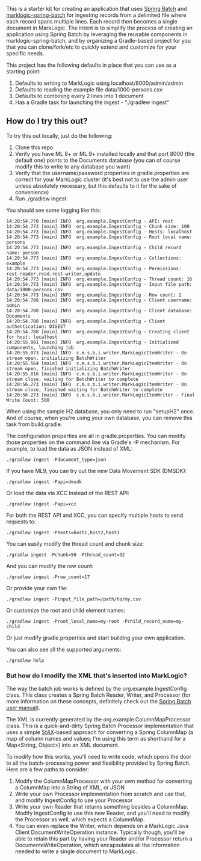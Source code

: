 This is a starter kit for creating an application that uses [Spring Batch](http://projects.spring.io/spring-batch/) and
[marklogic-spring-batch](https://github.com/sastafford/marklogic-spring-batch) for ingesting records from a delimited 
file where each record spans multiple lines. Each record then becomes a single document in MarkLogic. 
The intent is to simplify the process of creating an application using Spring Batch by 
leveraging the reusable components in marklogic-spring-batch, and by organizing a Gradle-based project for you that you
can clone/fork/etc to quickly extend and customize for your specific needs. 

This project has the following defaults in place that you can use as a starting point:

1. Defaults to writing to MarkLogic using localhost/8000/admin/admin
1. Defaults to reading the example file data/1000-persons.csv
1. Defaults to combining every 2 lines into 1 document
1. Has a Gradle task for launching the ingest - "./gradlew ingest"

## How do I try this out?

To try this out locally, just do the following:

1. Clone this repo
1. Verify you have ML 8+ or ML 9+ installed locally and that port 8000 (the default one) points to the Documents database 
(you can of course modify this to write to any database you want)
1. Verify that the username/password properties in gradle.properties are correct for your MarkLogic cluster (it's best 
not to use the admin user unless absolutely necessary, but this defaults to it for the sake of convenience)
1. Run ./gradlew ingest

You should see some logging like this:

    14:20:54.770 [main] INFO  org.example.IngestConfig - API: rest
    14:20:54.773 [main] INFO  org.example.IngestConfig - Chunk size: 100
    14:20:54.773 [main] INFO  org.example.IngestConfig - Hosts: localhost
    14:20:54.773 [main] INFO  org.example.IngestConfig - Root local name: persons
    14:20:54.773 [main] INFO  org.example.IngestConfig - Child record name: person
    14:20:54.773 [main] INFO  org.example.IngestConfig - Collections: example
    14:20:54.773 [main] INFO  org.example.IngestConfig - Permissions: rest-reader,read,rest-writer,update
    14:20:54.773 [main] INFO  org.example.IngestConfig - Thread count: 16
    14:20:54.773 [main] INFO  org.example.IngestConfig - Input file path: data/1000-persons.csv
    14:20:54.773 [main] INFO  org.example.IngestConfig - Row count: 2
    14:20:54.788 [main] INFO  org.example.IngestConfig - Client username: admin
    14:20:54.788 [main] INFO  org.example.IngestConfig - Client database: Documents
    14:20:54.788 [main] INFO  org.example.IngestConfig - Client authentication: DIGEST
    14:20:54.788 [main] INFO  org.example.IngestConfig - Creating client for host: localhost
    14:20:55.001 [main] INFO  org.example.IngestConfig - Initialized components, launching job
    14:20:55.073 [main] INFO  c.m.s.b.i.writer.MarkLogicItemWriter - On stream open, initializing BatchWriter
    14:20:55.564 [main] INFO  c.m.s.b.i.writer.MarkLogicItemWriter - On stream open, finished initializing BatchWriter
    14:20:55.816 [main] INFO  c.m.s.b.i.writer.MarkLogicItemWriter - On stream close, waiting for BatchWriter to complete
    14:20:56.273 [main] INFO  c.m.s.b.i.writer.MarkLogicItemWriter - On stream close, finished waiting for BatchWriter to complete
    14:20:56.273 [main] INFO  c.m.s.b.i.writer.MarkLogicItemWriter - Final Write Count: 500

When using the sample H2 database, you only need to run "setupH2" once. And of course, when you're using your own 
database, you can remove this task from build.gradle.

The configuration properties are all in gradle.properties. You can modify those properties on the command line
via Gradle's -P mechanism. For example, to load the data as JSON instead of XML:

    ./gradlew ingest -Pdocument_type=json

If you have ML9, you can try out the new Data Movement SDK (DMSDK):

    ./gradlew ingest -Papi=dmsdk

Or load the data via XCC instead of the REST API:

    ./gradlew ingest -Papi=xcc

For both the REST API and XCC, you can specify multiple hosts to send requests to:

    ./gradlew ingest -Phosts=host1,host2,host3

You can easily modify the thread count and chunk size:

    ./gradlw ingest -Pchunk=50 -Pthread_count=32

And you can modify the row count:

    ./gradlew ingest -Prow_count=17

Or provide your own file:

    ./gradlew ingest -Pinput_file_path=/path/to/my.csv

Or customize the root and child element names:

    ./gradlew ingest -Proot_local_name=my-root -Pchild_record_name=my-child

Or just modify gradle.properties and start building your own application. 

You can also see all the supported arguments:

    ./gradlew help

### But how do I modify the XML that's inserted into MarkLogic?

The way the batch job works is defined by the org.example.IngestConfig class. This class creates a Spring Batch
Reader, Writer, and Processor (for more information on these concepts, definitely check out the 
[Spring Batch user manual](http://docs.spring.io/spring-batch/reference/html/)). 

The XML is currently generated by the org.example.ColumnMapProcessor class. This is a quick-and-dirty Spring Batch
Processor implementation that uses a simple [StAX](https://docs.oracle.com/javase/tutorial/jaxp/stax/api.html)-based
approach for converting a Spring ColumnMap (a map of column names and values; I'm using this term as shorthand for a 
Map<String, Object>) into an XML document. 

To modify how this works, you'll need to write code, which opens the door to all the batch-processing power and 
flexibility provided by Spring Batch. Here are a few paths to consider:

1. Modify the ColumnMapProcessor with your own method for converting a ColumnMap into a String of XML, or JSON
1. Write your own Processor implementation from scratch and use that, and modify IngestConfig to use your Processor
1. Write your own Reader that returns something besides a ColumnMap. Modify IngestConfig to use this new Reader, 
and you'll need to modify the Processor as well, which expects a ColumnMap.
1. You can even replace the Writer, which depends on a MarkLogic Java Client DocumentWriteOperation instance. Typically
though, you'll be able to retain this part by having your Reader and/or Processor return a DocumenteWriteOperation, 
which encapsulates all the information needed to write a single document to MarkLogic.
